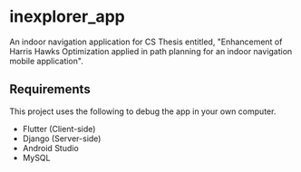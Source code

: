 # inexplorer_app

An indoor navigation application for CS Thesis entitled, "Enhancement of Harris Hawks Optimization applied in path planning for an indoor navigation mobile application".

## Requirements
This project uses the following to debug the app in your own computer.
- Flutter (Client-side)
- Django (Server-side)
- Android Studio
- MySQL
